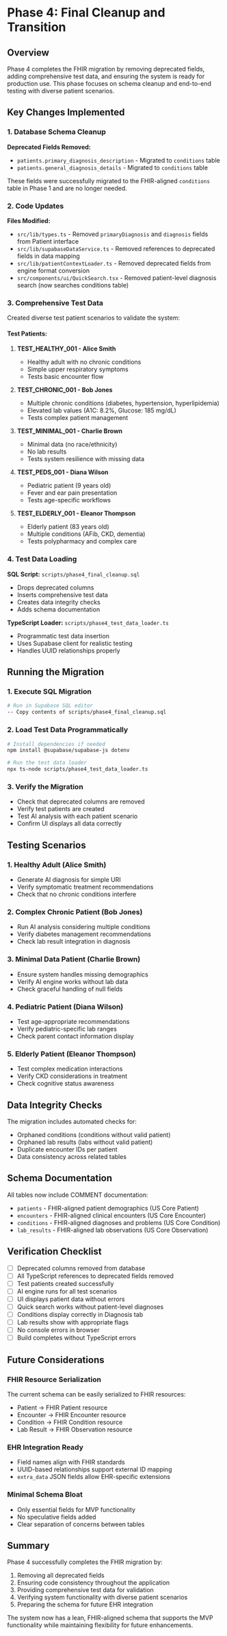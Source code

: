 # Phase 4: Final Cleanup and Transition

## Overview

Phase 4 completes the FHIR migration by removing deprecated fields, adding comprehensive test data, and ensuring the system is ready for production use. This phase focuses on schema cleanup and end-to-end testing with diverse patient scenarios.

## Key Changes Implemented

### 1. Database Schema Cleanup

**Deprecated Fields Removed:**
- `patients.primary_diagnosis_description` - Migrated to `conditions` table
- `patients.general_diagnosis_details` - Migrated to `conditions` table

These fields were successfully migrated to the FHIR-aligned `conditions` table in Phase 1 and are no longer needed.

### 2. Code Updates

**Files Modified:**
- `src/lib/types.ts` - Removed `primaryDiagnosis` and `diagnosis` fields from Patient interface
- `src/lib/supabaseDataService.ts` - Removed references to deprecated fields in data mapping
- `src/lib/patientContextLoader.ts` - Removed deprecated fields from engine format conversion
- `src/components/ui/QuickSearch.tsx` - Removed patient-level diagnosis search (now searches conditions table)

### 3. Comprehensive Test Data

Created diverse test patient scenarios to validate the system:

#### Test Patients:

1. **TEST_HEALTHY_001 - Alice Smith**
   - Healthy adult with no chronic conditions
   - Simple upper respiratory symptoms
   - Tests basic encounter flow

2. **TEST_CHRONIC_001 - Bob Jones**
   - Multiple chronic conditions (diabetes, hypertension, hyperlipidemia)
   - Elevated lab values (A1C: 8.2%, Glucose: 185 mg/dL)
   - Tests complex patient management

3. **TEST_MINIMAL_001 - Charlie Brown**
   - Minimal data (no race/ethnicity)
   - No lab results
   - Tests system resilience with missing data

4. **TEST_PEDS_001 - Diana Wilson**
   - Pediatric patient (9 years old)
   - Fever and ear pain presentation
   - Tests age-specific workflows

5. **TEST_ELDERLY_001 - Eleanor Thompson**
   - Elderly patient (83 years old)
   - Multiple conditions (AFib, CKD, dementia)
   - Tests polypharmacy and complex care

### 4. Test Data Loading

**SQL Script:** `scripts/phase4_final_cleanup.sql`
- Drops deprecated columns
- Inserts comprehensive test data
- Creates data integrity checks
- Adds schema documentation

**TypeScript Loader:** `scripts/phase4_test_data_loader.ts`
- Programmatic test data insertion
- Uses Supabase client for realistic testing
- Handles UUID relationships properly

## Running the Migration

### 1. Execute SQL Migration
```bash
# Run in Supabase SQL editor
-- Copy contents of scripts/phase4_final_cleanup.sql
```

### 2. Load Test Data Programmatically
```bash
# Install dependencies if needed
npm install @supabase/supabase-js dotenv

# Run the test data loader
npx ts-node scripts/phase4_test_data_loader.ts
```

### 3. Verify the Migration
- Check that deprecated columns are removed
- Verify test patients are created
- Test AI analysis with each patient scenario
- Confirm UI displays all data correctly

## Testing Scenarios

### 1. Healthy Adult (Alice Smith)
- Generate AI diagnosis for simple URI
- Verify symptomatic treatment recommendations
- Check that no chronic conditions interfere

### 2. Complex Chronic Patient (Bob Jones)
- Run AI analysis considering multiple conditions
- Verify diabetes management recommendations
- Check lab result integration in diagnosis

### 3. Minimal Data Patient (Charlie Brown)
- Ensure system handles missing demographics
- Verify AI engine works without lab data
- Check graceful handling of null fields

### 4. Pediatric Patient (Diana Wilson)
- Test age-appropriate recommendations
- Verify pediatric-specific lab ranges
- Check parent contact information display

### 5. Elderly Patient (Eleanor Thompson)
- Test complex medication interactions
- Verify CKD considerations in treatment
- Check cognitive status awareness

## Data Integrity Checks

The migration includes automated checks for:
- Orphaned conditions (conditions without valid patient)
- Orphaned lab results (labs without valid patient)
- Duplicate encounter IDs per patient
- Data consistency across related tables

## Schema Documentation

All tables now include COMMENT documentation:
- `patients` - FHIR-aligned patient demographics (US Core Patient)
- `encounters` - FHIR-aligned clinical encounters (US Core Encounter)
- `conditions` - FHIR-aligned diagnoses and problems (US Core Condition)
- `lab_results` - FHIR-aligned lab observations (US Core Observation)

## Verification Checklist

- [ ] Deprecated columns removed from database
- [ ] All TypeScript references to deprecated fields removed
- [ ] Test patients created successfully
- [ ] AI engine runs for all test scenarios
- [ ] UI displays patient data without errors
- [ ] Quick search works without patient-level diagnoses
- [ ] Conditions display correctly in Diagnosis tab
- [ ] Lab results show with appropriate flags
- [ ] No console errors in browser
- [ ] Build completes without TypeScript errors

## Future Considerations

### FHIR Resource Serialization
The current schema can be easily serialized to FHIR resources:
- Patient → FHIR Patient resource
- Encounter → FHIR Encounter resource
- Condition → FHIR Condition resource
- Lab Result → FHIR Observation resource

### EHR Integration Ready
- Field names align with FHIR standards
- UUID-based relationships support external ID mapping
- `extra_data` JSON fields allow EHR-specific extensions

### Minimal Schema Bloat
- Only essential fields for MVP functionality
- No speculative fields added
- Clear separation of concerns between tables

## Summary

Phase 4 successfully completes the FHIR migration by:
1. Removing all deprecated fields
2. Ensuring code consistency throughout the application
3. Providing comprehensive test data for validation
4. Verifying system functionality with diverse patient scenarios
5. Preparing the schema for future EHR integration

The system now has a lean, FHIR-aligned schema that supports the MVP functionality while maintaining flexibility for future enhancements. 